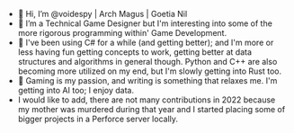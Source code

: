 - 👋 Hi, I’m @voidespy | Arch Magus | Goetia Nil
- 👀 I’m a Technical Game Designer but I'm interesting into some of the more rigorous programming within' Game Development.
- 🌱 I've been using C# for a while (and getting better); and I'm more or less having fun getting concepts to work, getting better at data structures and algorithms in general though. Python and C++ are also becoming more utilized on my end, but I'm slowly getting into Rust too.
- 💞️ Gaming is my passion, and writing is something that relaxes me. I'm getting into AI too; I enjoy data.
- I would like to add, there are not many contributions in 2022 because my mother was murdered during that year and I started placing some of bigger projects in a Perforce server locally.

<!---
voidespy/voidespy is a ✨ special ✨ repository because its `README.md` (this file) appears on your GitHub profile.
You can click the Preview link to take a look at your changes.
--->

